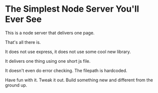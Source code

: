 # The Simplest Node Server You'll Ever See
This is a node server that delivers one page.

That's all there is.

It does not use express, it does not use some cool new library.

It delivers one thing using one short js file.

It doesn't even do error checking. The filepath is hardcoded.

Have fun with it. Tweak it out. Build something new and different from the ground up.
